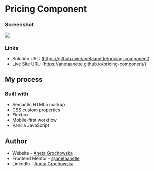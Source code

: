 # Pricing Component

### Screenshot

![](./screenshot.jpg)

### Links

- Solution URL: (https://github.com/anetaanette/pricing-component)
- Live Site URL: (https://anetaanette.github.io/pricing-component/)

## My process

### Built with

- Semantic HTML5 markup
- CSS custom properties
- Flexbox
- Mobile-first workflow
- Vanilla JavaScript

## Author

- Website - [Aneta Grochowska](https://github.com/anetaanette)
- Frontend Mentor - [@anetaanette](https://www.frontendmentor.io/profile/anetaanette)
- LinkedIn - [Aneta Grochowska](https://www.linkedin.com/in/aneta-grochowska-b8805618a/)
